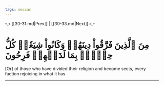 ```yaml
---
tags: meccan
---
```


👈 [[30-31.md|Prev]] | [[30-33.md|Next]] 👉

# مِنَ ٱلَّذِينَ فَرَّقُواْ دِينَهُمۡ وَكَانُواْ شِيَعٗاۖ كُلُّ حِزۡبِۭ بِمَا لَدَيۡهِمۡ فَرِحُونَ

[Or] of those who have divided their religion and become sects, every faction rejoicing in what it has

---

